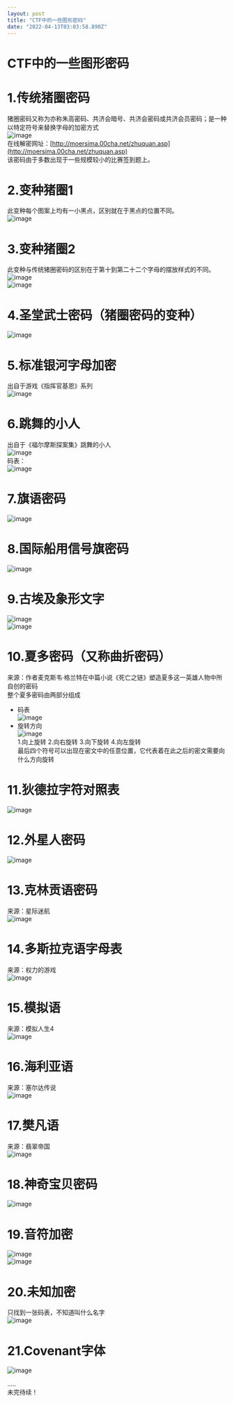 ```yaml
---
layout: post
title: "CTF中的一些图形密码"
date: "2022-04-13T03:03:58.890Z"
---
```

CTF中的一些图形密码
===========

1.传统猪圈密码
========

猪圈密码又称为亦称朱高密码、共济会暗号、共济会密码或共济会员密码；是一种以特定符号来替换字母的加密方式  
![image](https://img2022.cnblogs.com/blog/2643789/202204/2643789-20220412183247511-1046252160.png)  
在线解密网址：[http://moersima.00cha.net/zhuquan.asp](http://moersima.00cha.net/zhuquan.asp)  
该密码由于多数出现于一些规模较小的比赛签到题上。

2.变种猪圈1
=======

此变种每个图案上均有一小黑点，区别就在于黑点的位置不同。  
![image](https://img2022.cnblogs.com/blog/2643789/202204/2643789-20220412183330303-1814411128.png)

3.变种猪圈2
=======

此变种与传统猪圈密码的区别在于第十到第二十二个字母的摆放样式的不同。  
![image](https://img2022.cnblogs.com/blog/2643789/202204/2643789-20220412185043160-1341684060.png)  
![image](https://img2022.cnblogs.com/blog/2643789/202204/2643789-20220412183622815-2121228145.png)

4.圣堂武士密码（猪圈密码的变种）
=================

![image](https://img2022.cnblogs.com/blog/2643789/202204/2643789-20220412185801020-1048076578.png)

5.标准银河字母加密
==========

出自于游戏《指挥官基恩》系列  
![image](https://img2022.cnblogs.com/blog/2643789/202204/2643789-20220412185944622-523287134.png)

6.跳舞的小人
=======

出自于《福尔摩斯探案集》跳舞的小人  
![image](https://img2022.cnblogs.com/blog/2643789/202204/2643789-20220412213938584-398264519.png)  
码表：  
![image](https://img2022.cnblogs.com/blog/2643789/202204/2643789-20220412214019800-1674179488.png)

7.旗语密码
======

![image](https://img2022.cnblogs.com/blog/2643789/202204/2643789-20220412214643604-1189029826.png)

8.国际船用信号旗密码
===========

![image](https://img2022.cnblogs.com/blog/2643789/202204/2643789-20220412214925368-1777834753.png)

9.古埃及象形文字
=========

![image](https://img2022.cnblogs.com/blog/2643789/202204/2643789-20220412215407708-1967016282.png)  
![image](https://img2022.cnblogs.com/blog/2643789/202204/2643789-20220412215420563-924413180.png)

10.夏多密码（又称曲折密码）
===============

来源：作者麦克斯韦·格兰特在中篇小说《死亡之链》塑造夏多这一英雄人物中所自创的密码  
整个夏多密码由两部分组成

*   码表  
    ![image](https://img2022.cnblogs.com/blog/2643789/202204/2643789-20220412220443963-590276514.png)
*   旋转方向  
    ![image](https://img2022.cnblogs.com/blog/2643789/202204/2643789-20220412220502965-1835940966.png)  
    1.向上旋转 2.向右旋转 3.向下旋转 4.向左旋转  
    最后四个符号可以出现在密文中的任意位置，它代表着在此之后的密文需要向什么方向旋转

11.狄德拉字符对照表
===========

![image](https://img2022.cnblogs.com/blog/2643789/202204/2643789-20220412221545089-262623110.png)

12.外星人密码
========

![image](https://img2022.cnblogs.com/blog/2643789/202204/2643789-20220412225257979-1647449554.png)

13.克林贡语密码
=========

来源：星际迷航  
![image](https://img2022.cnblogs.com/blog/2643789/202204/2643789-20220412222608444-1434271480.png)

14.多斯拉克语字母表
===========

来源：权力的游戏  
![image](https://img2022.cnblogs.com/blog/2643789/202204/2643789-20220412222742631-109918880.png)

15.模拟语
======

来源：模拟人生4  
![image](https://img2022.cnblogs.com/blog/2643789/202204/2643789-20220412223318780-467903636.png)

16.海利亚语
=======

来源：塞尔达传说  
![image](https://img2022.cnblogs.com/blog/2643789/202204/2643789-20220412223530851-1730817793.png)

17.樊凡语
======

来源：翡翠帝国  
![image](https://img2022.cnblogs.com/blog/2643789/202204/2643789-20220412223749867-2077724763.png)

18.神奇宝贝密码
=========

![image](https://img2022.cnblogs.com/blog/2643789/202204/2643789-20220412224401865-1930324857.png)

19.音符加密
=======

![image](https://img2022.cnblogs.com/blog/2643789/202204/2643789-20220412224614882-723846320.png)  
![image](https://img2022.cnblogs.com/blog/2643789/202204/2643789-20220412224624867-832389225.png)

20.未知加密
=======

只找到一张码表，不知道叫什么名字  
![image](https://img2022.cnblogs.com/blog/2643789/202204/2643789-20220412224920417-440867205.png)

21.Covenant字体
=============

![image](https://img2022.cnblogs.com/blog/2643789/202204/2643789-20220413101907493-1419053884.png)

.....  
未完待续！